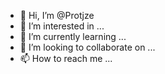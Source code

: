 - 👋 Hi, I’m @Protjze
- 👀 I’m interested in ...
- 🌱 I’m currently learning ...
- 💞️ I’m looking to collaborate on ...
- 📫 How to reach me ...

<!---
Protjze/Protjze is a ✨ special ✨ repository because its `README.md` (this file) appears on your GitHub profile.
You can click the Preview link to take a look at your changes.
--->
